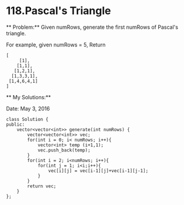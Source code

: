 # 118.Pascal's Triangle

** Problem:**
Given numRows, generate the first numRows of Pascal's triangle.

For example, given numRows = 5,
Return

    [
         [1],
        [1,1],
       [1,2,1],
      [1,3,3,1],
     [1,4,6,4,1]
    ]
    
** My Solutions:**

Date: May 3, 2016

    class Solution {
    public:
        vector<vector<int>> generate(int numRows) {
            vector<vector<int>> vec;
            for(int i = 0; i< numRows; i++){
                vector<int> temp (i+1,1);
                vec.push_back(temp);
            }
            for(int i = 2; i<numRows; i++){
                for(int j = 1; i<i;i++){
                    vec[i][j] = vec[i-1][j]+vec[i-1][j-1];
                }
            }
            return vec;
        }
    };